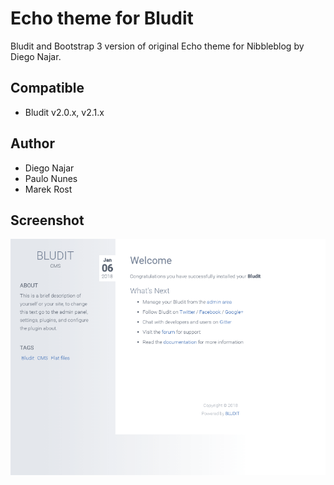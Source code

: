 # Echo theme for Bludit

Bludit and Bootstrap 3 version of original Echo theme for Nibbleblog by Diego Najar.

## Compatible
- Bludit v2.0.x, v2.1.x

## Author
- Diego Najar
- Paulo Nunes
- Marek Rost

## Screenshot
![screenshot-editorial](https://raw.githubusercontent.com/marekrost/echo/master/screenshot.png)